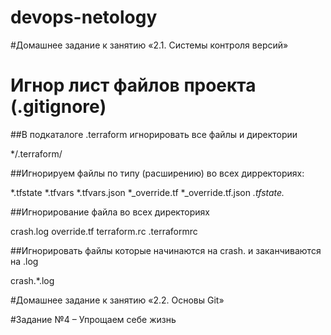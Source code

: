 # devops-netology
#Домашнее задание к занятию «2.1. Системы контроля версий»

# Игнор лист файлов проекта (.gitignore)

##В подкаталоге .terraform игнорировать все файлы и директории

*/.terraform/


##Игнорируем файлы по типу (расширению) во всех дирректориях:

*.tfstate
*.tfvars
*.tfvars.json
*_override.tf
*_override.tf.json
*.tfstate.*

##Игнорирование файла во всех директориях

crash.log
override.tf
terraform.rc
.terraformrc

##Игнорировать файлы которые начинаются на crash. и заканчиваются на .log

crash.*.log


#Домашнее задание к занятию «2.2. Основы Git»


#Задание №4 – Упрощаем себе жизнь
